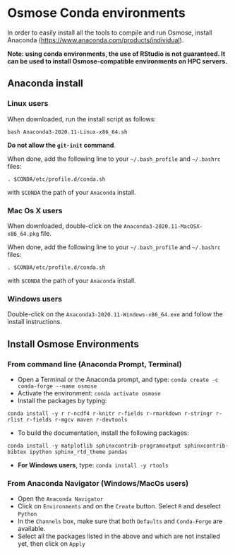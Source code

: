 # Osmose Conda environments 

In order to easily install all the tools to compile and run Osmose, install Anaconda (https://www.anaconda.com/products/individual). 

**Note: using conda environments, the use of RStudio is not guaranteed. It can be used to install Osmose-compatible environments on HPC servers.**

## Anaconda install

### Linux users

When downloaded, run the install script as follows:

```
bash Anaconda3-2020.11-Linux-x86_64.sh
```

**Do not allow the `git-init` command**. 

When done, add the following line to your `~/.bash_profile` and `~/.bashrc` files:

```
. $CONDA/etc/profile.d/conda.sh
```

with `$CONDA` the path of your `Anaconda` install. 

### Mac Os X users

When downloaded, double-click on the ```Anaconda3-2020.11-MacOSX-x86_64.pkg``` file. 

When done, add the following line to your `~/.bash_profile` and `~/.bashrc` files:

```
. $CONDA/etc/profile.d/conda.sh
```

with `$CONDA` the path of your `Anaconda` install.

### Windows users

Double-click on the ```Anaconda3-2020.11-Windows-x86_64.exe``` and follow the install instructions. 

## Install Osmose Environments

### From command line (Anaconda Prompt, Terminal)

- Open a Terminal or the Anaconda prompt, and type: `conda create -c conda-forge --name osmose`
- Activate the environment: `conda activate osmose` 
- Install the packages by typing:
```
conda install -y r r-ncdf4 r-knitr r-fields r-rmarkdown r-stringr r-rlist r-fields r-mgcv maven r-devtools
```
- To build the documentation, install the following packages:
```
conda install -y matplotlib sphinxcontrib-programoutput sphinxcontrib-bibtex ipython sphinx_rtd_theme pandas
```
- **For Windows users**, type: `conda install -y rtools`

### From Anaconda Navigator (Windows/MacOs users)

- Open the `Anaconda Navigator`
- Click on `Environments` and on the `Create` button. Select `R` and deselect `Python`
- In the `Channels` box, make sure that both `Defaults` and `Conda-Forge` are available.
- Select all the packages listed in the above and which are not installed yet, then click on `Apply`
